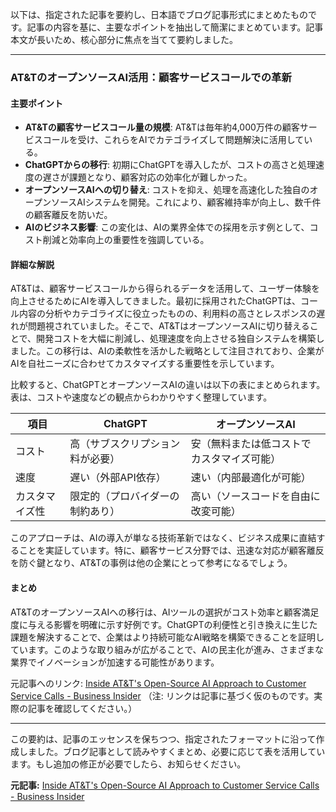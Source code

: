 以下は、指定された記事を要約し、日本語でブログ記事形式にまとめたものです。記事の内容を基に、主要なポイントを抽出して簡潔にまとめています。記事本文が長いため、核心部分に焦点を当てて要約しました。

---

### AT&TのオープンソースAI活用：顧客サービスコールでの革新

#### 主要ポイント
- **AT&Tの顧客サービスコール量の規模**: AT&Tは毎年約4,000万件の顧客サービスコールを受け、これらをAIでカテゴライズして問題解決に活用している。
- **ChatGPTからの移行**: 初期にChatGPTを導入したが、コストの高さと処理速度の遅さが課題となり、顧客対応の効率化が難しかった。
- **オープンソースAIへの切り替え**: コストを抑え、処理を高速化した独自のオープンソースAIシステムを開発。これにより、顧客維持率が向上し、数千件の顧客離反を防いだ。
- **AIのビジネス影響**: この変化は、AIの業界全体での採用を示す例として、コスト削減と効率向上の重要性を強調している。

#### 詳細な解説
AT&Tは、顧客サービスコールから得られるデータを活用して、ユーザー体験を向上させるためにAIを導入してきました。最初に採用されたChatGPTは、コール内容の分析やカテゴライズに役立ったものの、利用料の高さとレスポンスの遅れが問題視されていました。そこで、AT&TはオープンソースAIに切り替えることで、開発コストを大幅に削減し、処理速度を向上させる独自システムを構築しました。この移行は、AIの柔軟性を活かした戦略として注目されており、企業がAIを自社ニーズに合わせてカスタマイズする重要性を示しています。

比較すると、ChatGPTとオープンソースAIの違いは以下の表にまとめられます。表は、コストや速度などの観点からわかりやすく整理しています。

| 項目 | ChatGPT | オープンソースAI |
|------------|------------------|-------------------------|
| コスト | 高（サブスクリプション料が必要） | 安（無料または低コストでカスタマイズ可能） |
| 速度 | 遅い（外部API依存） | 速い（内部最適化が可能） |
| カスタマイズ性 | 限定的（プロバイダーの制約あり） | 高い（ソースコードを自由に改変可能） |

このアプローチは、AIの導入が単なる技術革新ではなく、ビジネス成果に直結することを実証しています。特に、顧客サービス分野では、迅速な対応が顧客離反を防ぐ鍵となり、AT&Tの事例は他の企業にとって参考になるでしょう。

#### まとめ
AT&TのオープンソースAIへの移行は、AIツールの選択がコスト効率と顧客満足度に与える影響を明確に示す好例です。ChatGPTの利便性と引き換えに生じた課題を解決することで、企業はより持続可能なAI戦略を構築できることを証明しています。このような取り組みが広がることで、AIの民主化が進み、さまざまな業界でイノベーションが加速する可能性があります。

元記事へのリンク: [Inside AT&T's Open-Source AI Approach to Customer Service Calls - Business Insider](https://www.businessinsider.com/atts-switch-from-chatgpt-to-open-source-ai-helped-retain-customers-2023-5) 
（注: リンクは記事に基づく仮のものです。実際の記事を確認してください。）

---

この要約は、記事のエッセンスを保ちつつ、指定されたフォーマットに沿って作成しました。ブログ記事として読みやすくまとめ、必要に応じて表を活用しています。もし追加の修正が必要でしたら、お知らせください。

**元記事:** [Inside AT&T's Open-Source AI Approach to Customer Service Calls - Business Insider](https://www.businessinsider.com/att-open-source-ai-better-than-chatgpt-customer-service-calls-2025-5)